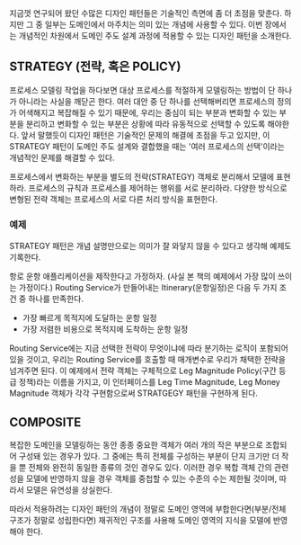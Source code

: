 지금껏 연구되어 왔던 수많은 디자인 패턴들은 기술적인 측면에 좀 더 초점을 맞춘다. 하지만 그 중 일부는 도메인에서 마주치는 의미 있는 개념에 사용할 수 있다. 이번 장에서는 개념적인 차원에서 도메인 주도 설계 과정에 적용할 수 있는 디자인 패턴을 소개한다.

## STRATEGY (전략, 혹은 POLICY)

프로세스 모델링 작업을 하다보면 대상 프로세스를 적절하게 모델링하는 방법이 단 하나가 아니라는 사실을 깨닫곤 한다. 여러 대안 중 단 하나를 선택해버리면 프로세스의 정의가 어색해지고 복잡해질 수 있기 때문에, 우리는 중심이 되는 부분과 변화할 수 있는 부분을 분리하고 변화할 수 있는 부분은 상황에 따라 유동적으로 선택할 수 있도록 해야한다. 앞서 말했듯이 디자인 패턴은 기술적인 문제의 해결에 초점을 두고 있지만, 이 STRATEGY 패턴이 도메인 주도 설계와 결합했을 때는 '여러 프로세스의 선택'이라는 개념적인 문제를 해결할 수 있다.

프로세스에서 변화하는 부분을 별도의 전략(STRATEGY) 객체로 분리해서 모델에 표현하라. 프로세스의 규칙과 프로세스를 제어하는 행위를 서로 분리하라. 다양한 방식으로 변형된 전략 객체는 프로세스의 서로 다른 처리 방식을 표현한다. 

### 예제

STRATEGY 패턴은 개념 설명만으로는 의미가 잘 와닿지 않을 수 있다고 생각해 예제도 기록한다.

항로 운항 애플리케이션을 제작한다고 가정하자. (사실 본 책의 예제에서 가장 많이 쓰이는 가정이다.) Routing Service가 만들어내는 Itinerary(운항일정)은 다음 두 가지 조건 중 하나를 만족한다.

- 가장 빠르게 목적지에 도달하는 운항 일정
- 가장 저렴한 비용으로 목적지에 도착하는 운항 일정

Routing Service에는 지금 선택한 전략이 무엇이냐에 따라 분기하는 로직이 포함되어 있을 것이고, 우리는 Routing Service를 호출할 때 매개변수로 우리가 채택한 전략을 넘겨주면 된다. 이 예제에서 전략 객체는 구체적으로 Leg Magnitude Policy(구간 등급 정책)라는 이름을 가지고, 이 인터페이스를 Leg Time Magnitude, Leg Money Magnitude 객체가 각각 구현함으로써 STRATGEGY 패턴을 구현하게 된다.

## COMPOSITE

복잡한 도메인을 모델링하는 동안 종종 중요한 객체가 여러 개의 작은 부분으로 조합되어 구성돼 있는 경우가 있다. 그 중에는 특히 전체를 구성하는 부분이 단지 크기만 더 작을 뿐 전체와 완전히 동일한 종류의 것인 경우도 있다. 이러한 경우 복합 객체 간의 관련성을 모델에 반영하지 않을 경우 객체를 중첩할 수 있는 수준의 수는 제한될 것이며, 따라서 모델은 유연성을 상실한다.

따라서 적용하려는 디자인 패턴의 개념이 정말로 도메인 영역에 부합한다면(부분/전체 구조가 정말로 성립한다면) 재귀적인 구조를 사용해 도메인 영역의 지식을 모델에 반영해야 한다. 
